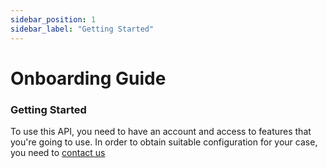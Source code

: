 ```yaml
---
sidebar_position: 1
sidebar_label: "Getting Started"
---
```


# Onboarding Guide

### Getting Started

To use this API, you need to have an account and access to features that you're going to use. In order to obtain suitable configuration for your case, you need to [contact us](support@example.com)

<!-- ### What we can provide

We can provide specific SDKs under certain programming languages that are specifically tailored for our Payment API. Using these SDKs you don't need to be worried about implementing complex request patterns, handling loads and many other stuff. These SDKs allow you to keep your code organized and clean.

We provide SDKs for these programming languages:
1. Python
2. Javascript / NodeJS
3. C# / .NET
4. PHP -->